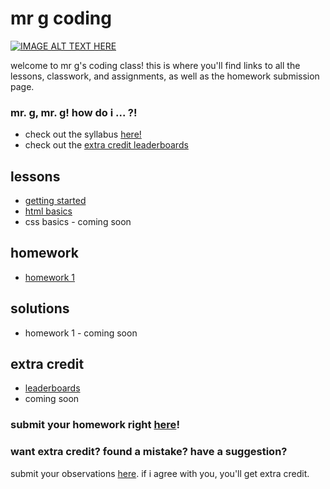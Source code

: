 # mr g coding

[![IMAGE ALT TEXT HERE](https://s-media-cache-ak0.pinimg.com/originals/be/0e/3a/be0e3a927d3ff9f0773d36ad25f09571.gif)](https://www.youtube.com/watch?v=Q6ctb-Pb3lc)

welcome to mr g's coding class!  this is where you'll find links to all the lessons, classwork, and assignments, as well as the homework submission page.

### mr. g, mr. g!  how do i ... ?! ###

* check out the syllabus [here!](https://docs.google.com/document/d/11A65WN9dCGlhNKqRkYReLiK618N6X7UgYuk93-s2rd8/pub)
* check out the [extra credit leaderboards](https://docs.google.com/spreadsheets/d/183HmkhTxw4rw0fnM_p_HKuGVY_c81udCDeD40wnFm7A/pubchart?oid=2112650487&format=interactive)



## lessons
* [getting started](https://github.com/AKingDebased/mr-g-coding/blob/master/lessons/01-getting_started/getting_started.md)
* [html basics](https://github.com/AKingDebased/mr-g-coding/blob/master/lessons/02-html_basics/html_basics.md)
* css basics - coming soon

## homework
* [homework 1](https://github.com/AKingDebased/mr-g-coding/blob/master/homework/homework_1.md)


## solutions
* homework 1 - coming soon

## extra credit
* [leaderboards](https://docs.google.com/spreadsheets/d/183HmkhTxw4rw0fnM_p_HKuGVY_c81udCDeD40wnFm7A/pubchart?oid=2112650487&format=interactive)
* coming soon


### submit your homework right [here](https://docs.google.com/a/citycharterschools.org/forms/d/1AD0OK_p00y98UfO0xhwJZ1oXv0K6EDa1xfpmWFzhbso/viewform?usp=send_form)!

### want extra credit? found a mistake?  have a suggestion?
submit your observations [here](https://docs.google.com/a/citycharterschools.org/forms/d/1AhJZ9k8wqtevnSiqbgj0w72Z9GqTcPTQy_iIwrMJoeA/viewform?usp=send_form).  if i agree with you, you'll get extra credit.
